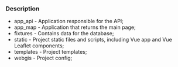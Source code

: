 ### Description
<ul>
    <li>app_api - Application responsible for the API;</li>
    <li>app_map - Application that returns the main page;</li>
    <li>fixtures - Contains data for the database;</li>
    <li>static - Project static files and scripts, including Vue app and Vue Leaflet components;</li>
    <li>templates - Project templates;</li>
    <li>webgis - Project config;</li>
</ul>